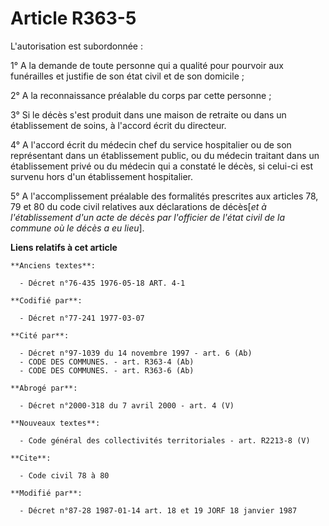 # Article R363-5

L'autorisation est subordonnée :

1° A la demande de toute personne qui a qualité pour pourvoir aux funérailles et justifie de son état civil et de son
domicile ;

2° A la reconnaissance préalable du corps par cette personne ;

3° Si le décès s'est produit dans une maison de retraite ou dans un établissement de soins, à l'accord écrit du directeur.

4° A l'accord écrit du médecin chef du service hospitalier ou de son représentant dans un établissement public, ou du médecin
traitant dans un établissement privé ou du médecin qui a constaté le décès, si celui-ci est survenu hors d'un établissement
hospitalier.

5° A l'accomplissement préalable des formalités prescrites aux articles 78, 79 et 80 du code civil relatives aux déclarations
de décès[*et à l'établissement d'un acte de décès par l'officier de l'état civil de la commune où le décès a eu lieu*].

**Liens relatifs à cet article**

	**Anciens textes**:

	  - Décret n°76-435 1976-05-18 ART. 4-1

	**Codifié par**:

	  - Décret n°77-241 1977-03-07

	**Cité par**:

	  - Décret n°97-1039 du 14 novembre 1997 - art. 6 (Ab)
	  - CODE DES COMMUNES. - art. R363-4 (Ab)
	  - CODE DES COMMUNES. - art. R363-6 (Ab)

	**Abrogé par**:

	  - Décret n°2000-318 du 7 avril 2000 - art. 4 (V)

	**Nouveaux textes**:

	  - Code général des collectivités territoriales - art. R2213-8 (V)

	**Cite**:

	  - Code civil 78 à 80

	**Modifié par**:

	  - Décret n°87-28 1987-01-14 art. 18 et 19 JORF 18 janvier 1987
